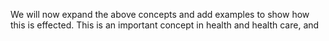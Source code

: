 We will now expand the above concepts and add examples to show how this is effected. This is an important concept in health and health care, and 